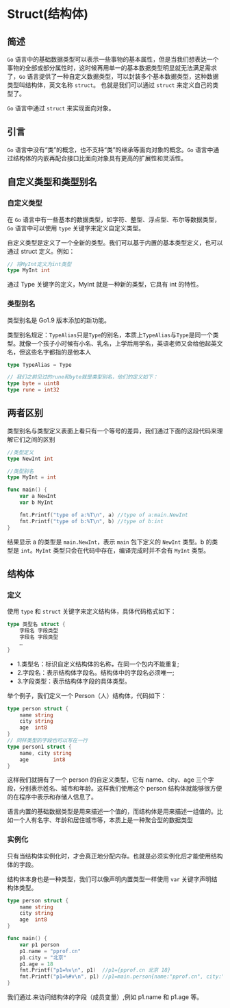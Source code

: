 # Struct(结构体)

## 简述

`Go` 语言中的基础数据类型可以表示一些事物的基本属性，但是当我们想表达一个事物的全部或部分属性时，这时候再用单一的基本数据类型明显就无法满足需求了，`Go` 语言提供了一种自定义数据类型，可以封装多个基本数据类型，这种数据类型叫结构体，英文名称 `struct`。 也就是我们可以通过 `struct` 来定义自己的类型了。

`Go` 语言中通过 `struct` 来实现面向对象。

## 引言

`Go` 语言中没有“类”的概念，也不支持“类”的继承等面向对象的概念。`Go` 语言中通过结构体的内嵌再配合接口比面向对象具有更高的扩展性和灵活性。

## 自定义类型和类型别名

### 自定义类型

在 `Go` 语言中有一些基本的数据类型，如字符、整型、浮点型、布尔等数据类型，`Go` 语言中可以使用 `type` 关键字来定义自定义类型。

自定义类型是定义了一个全新的类型。我们可以基于内置的基本类型定义，也可以通过 struct 定义。例如：

```go
// 将MyInt定义为int类型
type MyInt int
```

通过 Type 关键字的定义，MyInt 就是一种新的类型，它具有 int 的特性。

### 类型别名

类型别名是 Go1.9 版本添加的新功能。

类型别名规定：`TypeAlias`只是`Type`的别名，本质上`TypeAlias`与`Type`是同一个类型。就像一个孩子小时候有小名、乳名，上学后用学名，英语老师又会给他起英文名，但这些名字都指的是他本人

```go
type TypeAlias = Type

// 我们之前见过的rune和byte就是类型别名，他们的定义如下：
type byte = uint8
type rune = int32
```

## 两者区别

类型别名与类型定义表面上看只有一个等号的差异，我们通过下面的这段代码来理解它们之间的区别

```go
//类型定义
type NewInt int

//类型别名
type MyInt = int

func main() {
    var a NewInt
    var b MyInt

    fmt.Printf("type of a:%T\n", a) //type of a:main.NewInt
    fmt.Printf("type of b:%T\n", b) //type of b:int
}
```

结果显示 a 的类型是 `main.NewInt`，表示 `main` 包下定义的 `NewInt` 类型。b 的类型是 `int`。`MyInt` 类型只会在代码中存在，编译完成时并不会有 `MyInt` 类型。

## 结构体

### 定义

使用 `type` 和 `struct` 关键字来定义结构体，具体代码格式如下：

```go
type 类型名 struct {
    字段名 字段类型
    字段名 字段类型
    …
}
```

- 1.类型名：标识自定义结构体的名称，在同一个包内不能重复;
- 2.字段名：表示结构体字段名。结构体中的字段名必须唯一;
- 3.字段类型：表示结构体字段的具体类型。

举个例子，我们定义一个 Person（人）结构体，代码如下：

```go
type person struct {
    name string
    city string
    age  int8
}
// 同样类型的字段也可以写在一行
type person1 struct {
    name, city string
    age        int8
}
```

这样我们就拥有了一个 person 的自定义类型，它有 name、city、age 三个字段，分别表示姓名、城市和年龄。这样我们使用这个 person 结构体就能够很方便的在程序中表示和存储人信息了。

语言内置的基础数据类型是用来描述一个值的，而结构体是用来描述一组值的。比如一个人有名字、年龄和居住城市等，本质上是一种聚合型的数据类型

### 实例化

只有当结构体实例化时，才会真正地分配内存。也就是必须实例化后才能使用结构体的字段。

结构体本身也是一种类型，我们可以像声明内置类型一样使用 `var` 关键字声明结构体类型。

```go
type person struct {
    name string
    city string
    age  int8
}

func main() {
    var p1 person
    p1.name = "pprof.cn"
    p1.city = "北京"
    p1.age = 18
    fmt.Printf("p1=%v\n", p1)  //p1={pprof.cn 北京 18}
    fmt.Printf("p1=%#v\n", p1) //p1=main.person{name:"pprof.cn", city:"北京", age:18}
}
```

我们通过.来访问结构体的字段（成员变量）,例如 p1.name 和 p1.age 等。
